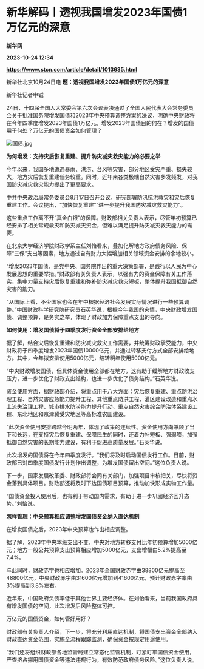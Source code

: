 # 新华解码丨透视我国增发2023年国债1万亿元的深意
**新华网**

**2023-10-24 12:34**

**https://www.stcn.com/article/detail/1013635.html**

新华社北京10月24日电 **题：透视我国增发2023年国债1万亿元的深意**

新华社记者申铖

24日，十四届全国人大常委会第六次会议表决通过了全国人民代表大会常务委员会关于批准国务院增发国债和2023年中央预算调整方案的决议，明确中央财政将在今年四季度增发2023年国债1万亿元。增发2023年国债目的何在？增发的国债用于何处？万亿元的国债资金如何管理？

![国债.jpg](https://static-web.stcn.com/upload/2023/1024/20/1698149578618514.jpg "1698149578618514.jpg")

**为何增发：支持灾后恢复重建、提升防灾减灾救灾能力的必要之举**

今年以来，我国多地遭遇暴雨、洪涝、台风等灾害，部分地区受灾严重、损失较大，地方灾后恢复重建任务较重。同时，近年来各类极端自然灾害多发频发，对我国防灾减灾救灾能力提出了更高要求。

中共中央政治局常务委员会8月17日召开会议，研究部署防汛抗洪救灾和灾后恢复重建工作。会议提出，“加快恢复重建”“进一步提升我国防灾减灾救灾能力”。

这些重点工作离不开“真金白银”的保障。财政部相关负责人表示，尽管年初预算已经安排了相关常规救灾和防灾减灾资金，但难以满足提升防灾减灾救灾能力的需要。

在北京大学经济学院财政学系主任刘怡看来，叠加化解地方政府债务风险、保障“三保”支出等因素，地方通过自有财力大幅增加相关领域资金安排的余地较小。

“增发2023年国债，是党中央、国务院作出的重大决策部署，是践行以人民为中心发展思想的重要举措。”财政部有关负责人表示，以强有力的资金保障有关工作落实，集中力量支持灾后恢复重建和弥补防灾减灾救灾短板，整体提升我国抵御自然灾害的能力。

“从国际上看，不少国家也会在年中根据经济社会发展实际情况进行一些预算调整。”中国财政科学研究院研究员石英华说，根据今年我国的灾情，中央财政增发国债、调整预算，是务实之举，体现了财政加力保障重点支出的导向。

**如何使用：增发国债将于四季度发行资金全部安排给地方**

据了解，结合灾后恢复重建和防灾减灾救灾工作需要，并统筹财政承受能力，中央财政将于四季度增发2023年国债10000亿元，并通过转移支付方式全部安排给地方。其中，今年拟安排使用5000亿元，结转明年使用5000亿元。

“中央财政增发国债，但具体资金使用全部都在地方，这有助于缓解地方财政收支压力，进一步优化了财政支出结构，也进一步优化了债务结构。”石英华说。

资金使用方面，据财政部介绍，将重点用于八大方面：灾后恢复重建、重点防洪治理工程、自然灾害应急能力提升工程、其他重点防洪工程、灌区建设改造和重点水土流失治理工程、城市排水防涝能力提升行动、重点自然灾害综合防治体系建设工程、东北地区和京津冀受灾地区等高标准农田建设。

“此次资金使用安排跨越今明两年，体现了政策的连续性。资金使用方向兼顾了当下和长远，在支持灾后恢复重建、保障民生的同时，还着力补短板、强弱项，加强抵御自然灾害的长期能力建设，有利于促进高质量发展。”石英华说。

此次增发的国债将在今年四季度发行。“我们将及时启动国债发行工作。目前，财政部已对四季度国债发行计划作出调整，为增发国债留出空间。”这位负责人说。

下一步，国家发展改革委、财政部将会同有关部门，加强项目审核把关，尽快将资金落到具体项目。财政部还将及时下达国债项目预算，推动加快形成实物工作量。

“国债资金投入使用后，也有利于带动国内需求，有助于进一步巩固经济回升态势。”刘怡说。

**怎样管理：中央预算相应调整增发国债资金纳入直达机制**

在增发国债之后，2023年中央预算也作出相应调整。

据了解，2023年中央本级支出不变，中央对地方转移支付比年初预算增加5000亿元；地方一般公共预算支出预算相应增加5000亿元，支出增幅由5.2%提高至7.4%。

与此同时，财政赤字也相应增加。2023年全国财政赤字由38800亿元提高至48800亿元，中央财政赤字由31600亿元增加到41600亿元，预计财政赤字率由3%提高到3.8%左右。

近年来，中国政府负债率低于其他世界主要经济体。在刘怡看来，当前我国政府具有增发国债的空间，此次增发后风险整体可控。

万亿元的国债资金，如何管好用好？

财政部有关负责人介绍，下一步，将充分利用直达机制，将国债支出资金全部纳入财政直达资金范围，实施全流程跟踪监测，确保资金按规定用途使用。

“我们还将组织财政部各地监管局建立常态化监管机制，盯紧盯牢国债资金使用，严查挤占挪用国债资金等违法违规行为，有效防范政府债务风险。”这位负责人说。